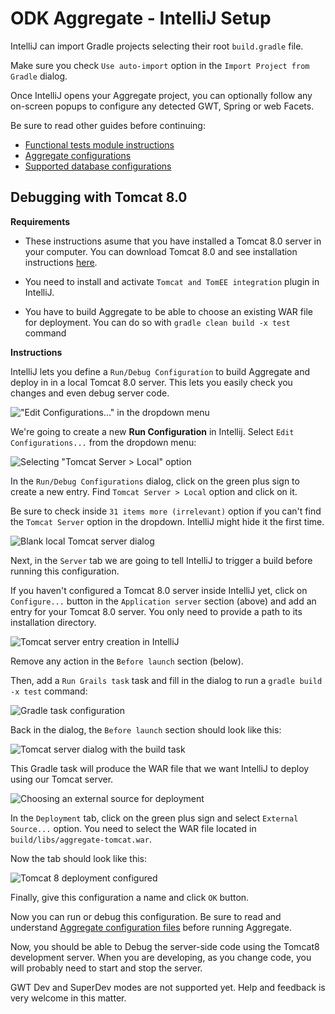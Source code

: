# ODK Aggregate - IntelliJ Setup

IntelliJ can import Gradle projects selecting their root `build.gradle` file.

Make sure you check `Use auto-import` option in the `Import Project from Gradle` dialog.

Once IntelliJ opens your Aggregate project, you can optionally follow any on-screen popups to configure any detected GWT, Spring or web Facets.

Be sure to read other guides before continuing:

- [Functional tests module instructions][functional_tests_instructions]
- [Aggregate configurations][aggregate_config]
- [Supported database configurations][database_configurations]

## Debugging with Tomcat 8.0

**Requirements**

- These instructions asume that you have installed a Tomcat 8.0 server in your computer. You can download Tomcat 8.0 and see installation instructions [here](https://tomcat.apache.org/download-80.cgi).

- You need to install and activate `Tomcat and TomEE integration` plugin in IntelliJ.

- You have to build Aggregate to be able to choose an existing WAR file for deployment. You can do so with `gradle clean build -x test` command

**Instructions**

IntelliJ lets you define a `Run/Debug Configuration` to build Aggregate and deploy in in a local Tomcat 8.0 server. This lets you easily check you changes and even debug server code.

!["Edit Configurations..." in the dropdown menu][intellij_0_png]

We're going to create a new **Run Configuration** in Intellij. Select `Edit Configurations...` from the dropdown menu:

![Selecting "Tomcat Server > Local" option][intellij_1_png]

In the `Run/Debug Configurations` dialog, click on the green plus sign to create a new entry. Find `Tomcat Server > Local` option and click on it.

Be sure to check inside `31 items more (irrelevant)` option if you can't find the `Tomcat Server` option in the dropdown. IntelliJ might hide it the first time. 

![Blank local Tomcat server dialog][intellij_2_png]

Next, in the `Server` tab we are going to tell IntelliJ to trigger a build before running this configuration.

If you haven't configured a Tomcat 8.0 server inside IntelliJ yet, click on `Configure...` button in the `Application server` section (above) and add an entry for your Tomcat 8.0 server. You only need to provide a path to its installation directory.

![Tomcat server entry creation in IntelliJ][intellij_tomcat_png]

Remove any action in the `Before launch` section (below). 

Then, add a `Run Grails task` task and fill in the dialog to run a `gradle build -x test` command:

![Gradle task configuration][intellij_3_png]

Back in the dialog, the `Before launch` section should look like this:

![Tomcat server dialog with the build task][intellij_4_png]

This Gradle task will produce the WAR file that we want IntelliJ to deploy using our Tomcat server.

![Choosing an external source for deployment][intellij_5_png]

In the `Deployment` tab, click on the green plus sign and select `External Source...` option. You need to select the WAR file located in `build/libs/aggregate-tomcat.war`. 

Now the tab should look like this:

![Tomcat 8 deployment configured][intellij_6_png]

Finally, give this configuration a name and click `OK` button.

Now you can run or debug this configuration. Be sure to read and understand [Aggregate configuration files][aggregate_config] before running Aggregate.

Now, you should be able to Debug the server-side code using the Tomcat8 development server. When you are developing, as you change code, you will probably need to start and stop the server.

GWT Dev and SuperDev modes are not supported yet. Help and feedback is very welcome in this matter.  

[database_configurations]: ./database_configurations.md
[functional_tests_instructions]: ../functionalTests/README.md
[aggregate_config]: ./aggregate_config.md

[intellij_0_png]: ./images/intellij_0.png
[intellij_1_png]: ./images/intellij_1.png
[intellij_2_png]: ./images/intellij_2.png
[intellij_3_png]: ./images/intellij_3.png
[intellij_4_png]: ./images/intellij_4.png
[intellij_5_png]: ./images/intellij_5.png
[intellij_6_png]: ./images/intellij_6.png
[intellij_tomcat_png]: ./images/intellij_tomcat.png